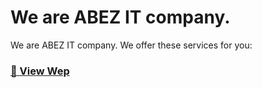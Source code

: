 # We are ABEZ IT company.

We are ABEZ IT company. We offer these services for you:

### [🚀 View Wep](https://abez.uz/)
